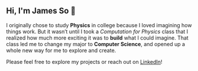 ## Hi, I'm James So 👋

I originally chose to study **Physics** in college because I loved imagining how things work. But it wasn’t until I took a *Computation for Physics* class that I realized how much more exciting it was to **build** what I could imagine. That class led me to change my major to **Computer Science**, and opened up a whole new way for me to explore and create.

Please feel free to explore my projects or reach out on [LinkedIn](https://www.linkedin.com/in/james-so1/)!
<!--
**JamesSo1/JamesSo1** is a ✨ _special_ ✨ repository because its `README.md` (this file) appears on your GitHub profile.

Here are some ideas to get you started:

- 🔭 I’m currently working on ...
- 🌱 I’m currently learning ...
- 👯 I’m looking to collaborate on ...
- 🤔 I’m looking for help with ...
- 💬 Ask me about ...
- 📫 How to reach me: ...
- 😄 Pronouns: ...
- ⚡ Fun fact: ...
-->
